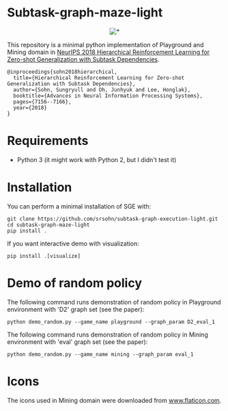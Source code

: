 # Subtask-graph-maze-light

<p align="center">
<img src="doc/playground_slow.gif" title="*"/>
</p>

This repository is a minimal python implementation of Playground and Mining domain in [NeurIPS 2018 Hierarchical Reinforcement Learning for Zero-shot Generalization with Subtask Dependencies](https://arxiv.org/pdf/1807.07665.pdf).
```
@inproceedings{sohn2018hierarchical,
  title={Hierarchical Reinforcement Learning for Zero-shot Generalization with Subtask Dependencies},
  author={Sohn, Sungryull and Oh, Junhyuk and Lee, Honglak},
  booktitle={Advances in Neural Information Processing Systems},
  pages={7156--7166},
  year={2018}
}
```
# Requirements
* Python 3 (it might work with Python 2, but I didn't test it)


# Installation
You can perform a minimal installation of SGE with:
```
git clone https://github.com/srsohn/subtask-graph-execution-light.git
cd subtask-graph-maze-light
pip install .
```
If you want interactive demo with visualization:
```
pip install .[visualize]
```


# Demo of random policy
The following command runs demonstration of random policy in Playground environment with 'D2' graph set (see the paper):
```
python demo_random.py --game_name playground --graph_param D2_eval_1
```

The following command runs demonstration of random policy in Mining environment with 'eval' graph set (see the paper):
```
python demo_random.py --game_name mining --graph_param eval_1
```

# Icons
The icons used in Mining domain were downloaded from www.flaticon.com.
